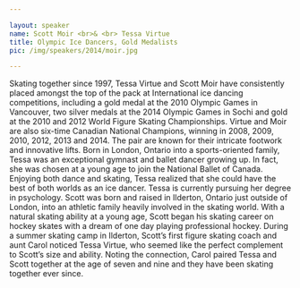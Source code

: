 ```yaml
---

layout: speaker
name: Scott Moir <br>& <br> Tessa Virtue
title: Olympic Ice Dancers, Gold Medalists
pic: /img/speakers/2014/moir.jpg

---
```


Skating together since 1997, Tessa Virtue and Scott Moir have consistently placed amongst the top of the pack at International ice dancing competitions, including a gold medal at the 2010 Olympic Games in Vancouver, two silver medals at the 2014 Olympic Games in Sochi and gold at the 2010 and 2012 World Figure Skating Championships. Virtue and Moir are also six-time Canadian National Champions, winning in 2008, 2009, 2010, 2012, 2013 and 2014. The pair are known for their intricate footwork and innovative lifts. Born in London, Ontario into a sports-oriented family, Tessa was an exceptional gymnast and ballet dancer growing up. In fact, she was chosen at a young age to join the National Ballet of Canada. Enjoying both dance and skating, Tessa realized that she could have the best of both worlds as an ice dancer. Tessa is currently pursuing her degree in psychology. Scott was born and raised in Ilderton, Ontario just outside of London, into an athletic family heavily involved in the skating world. With a natural skating ability at a young age, Scott began his skating career on hockey skates with a dream of one day playing professional hockey. During a summer skating camp in Ilderton, Scott’s first figure skating coach and aunt Carol noticed Tessa Virtue, who seemed like the perfect complement to Scott’s size and ability. Noting the connection, Carol paired Tessa and Scott together at the age of seven and nine and they have been skating together ever since.
